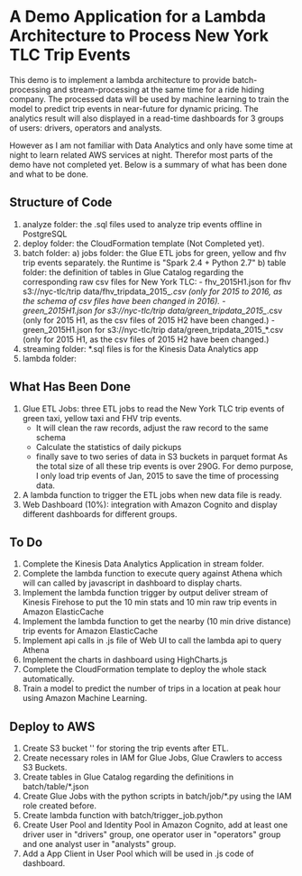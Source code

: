 # A Demo Application for a Lambda Architecture to Process New York TLC Trip Events
This demo is to implement a lambda architecture to provide batch-processing and stream-processing at the same time for a ride hiding company. 
The processed data will be used by machine learning to train the model to predict trip events in near-future for dynamic pricing. 
The analytics result will also displayed in a read-time dashboards for 3 groups of users: drivers, operators and analysts.

However as I am not familiar with Data Analytics and only have some time at night to learn related AWS services at night. Therefor most parts of the demo have not completed yet. Below is a summary of what has been done and what to be done.
## Structure of Code
1. analyze folder: the .sql files used to analyze trip events offline in PostgreSQL
2. deploy folder: the CloudFormation template (Not Completed yet).
3. batch folder:
    a) jobs folder: the Glue ETL jobs for green, yellow and fhv trip events separately. the Runtime is "Spark 2.4 + Python 2.7"
    b) table folder: the definition of tables in Glue Catalog regarding the corresponding raw csv files for New York TLC: 
        - fhv_2015H1.json for fhv s3://nyc-tlc/trip data/fhv_tripdata_2015_*.csv (only for 2015 to 2016, as the schema of csv files have been changed in 2016).
        - green_2015H1.json for s3://nyc-tlc/trip data/green_tripdata_2015_*.csv (only for 2015 H1, as the csv files of 2015 H2 have been changed.)
        - green_2015H1.json for s3://nyc-tlc/trip data/green_tripdata_2015_*.csv (only for 2015 H1, as the csv files of 2015 H2 have been changed.)
4. streaming folder: *.sql files is for the Kinesis Data Analytics app
5. lambda folder: 

## What Has Been Done
1. Glue ETL Jobs: three ETL jobs to read the New York TLC trip events of green taxi, yellow taxi and FHV trip events. 
    - It will clean the raw records, adjust the raw record to the same schema
    - Calculate the statistics of daily pickups
    - finally save to two series of data in S3 buckets in parquet format
   As the total size of all these trip events is over 290G. For demo purpose, I only load trip events of Jan, 2015 to save the time of processing data.
2. A lambda function to trigger the ETL jobs when new data file is ready.
3. Web Dashboard (10%): integration with Amazon Cognito and display different dashboards for different groups.


## To Do
1. Complete the Kinesis Data Analytics Application in stream folder.
2. Complete the lambda function to execute query against Athena which will can called by javascript in dashboard to display charts.
3. Implement the lambda function trigger by output deliver stream of Kinesis Firehose to put the 10 min stats and 10 min raw trip events in Amazon ElasticCache
4. Implement the lambda function to get the nearby (10 min drive distance) trip events for Amazon ElasticCache
5. Implement api calls in .js file of Web UI to call the lambda api to query Athena
6. Implement the charts in dashboard using HighCharts.js  
7. Complete the CloudFormation template to deploy the whole stack automatically.
8. Train a model to predict the number of trips in a location at peak hour using Amazon Machine Learning.

## Deploy to AWS
1. Create S3 bucket '' for storing the trip events after ETL.
2. Create necessary roles in IAM for Glue Jobs, Glue Crawlers to access S3 Buckets.
3. Create tables in Glue Catalog regarding the definitions in batch/table/*.json
4. Create Glue Jobs with the python scripts in batch/job/*.py using the IAM role created before.
5. Create lambda function with batch/trigger_job.python
6. Create User Pool and Identity Pool in Amazon Cognito, add at least one driver user in "drivers" group, one operator user in "operators" group and one analyst user in "analysts" group.
7. Add a App Client in User Pool which will be used in .js code of dashboard.  
